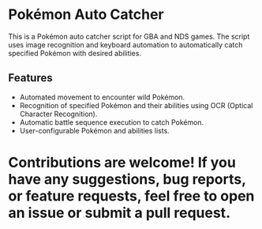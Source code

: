 # Pokémon Auto Catcher

This is a Pokémon auto catcher script for GBA and NDS games. The script uses image recognition and keyboard automation to automatically catch specified Pokémon with desired abilities.

## Features

- Automated movement to encounter wild Pokémon.
- Recognition of specified Pokémon and their abilities using OCR (Optical Character Recognition).
- Automatic battle sequence execution to catch Pokémon.
- User-configurable Pokémon and abilities lists.

# Contributions are welcome! If you have any suggestions, bug reports, or feature requests, feel free to open an issue or submit a pull request.
